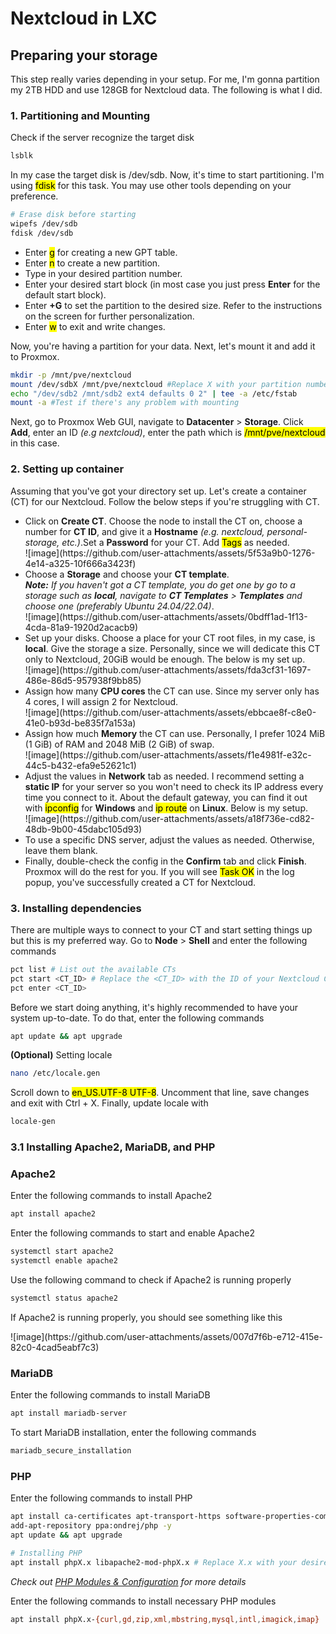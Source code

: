# Nextcloud in LXC

<h2>Preparing your storage</h2>
<p>This step really varies depending in your setup. For me, I'm gonna partition my 2TB HDD and use 128GB for Nextcloud data. The following is what I did.</p>

<h3>1. Partitioning and Mounting</h2>
<p>Check if the server recognize the target disk</p>

```bash
lsblk
```

<p>In my case the target disk is /dev/sdb. Now, it's time to start partitioning. I'm using <mark>fdisk</mark> for this task. You may use other tools depending on your preference.</p>

```bash
# Erase disk before starting
wipefs /dev/sdb
fdisk /dev/sdb
```

<ul>
  <li>Enter <mark>g</mark> for creating a new GPT table.</li>
  <li>Enter <mark>n</mark> to create a new partition.</li>
  <li>Type in your desired partition number.</li>
  <li>Enter your desired start block (in most case you just press <b>Enter</b> for the default start block).</li>
  <li>Enter <b>+<i><desired-value></i>G</b> to set the partition to the desired size. Refer to the instructions on the screen for further personalization.</li>
  <li>Enter <mark>w</mark> to exit and write changes.</li>
</ul>

<p>Now, you're having a partition for your data. Next, let's mount it and add it to Proxmox.</p>

```bash
mkdir -p /mnt/pve/nextcloud
mount /dev/sdbX /mnt/pve/nextcloud #Replace X with your partition number
echo "/dev/sdb2 /mnt/sdb2 ext4 defaults 0 2" | tee -a /etc/fstab
mount -a #Test if there's any problem with mounting
```

<p>Next, go to Proxmox Web GUI, navigate to <b>Datacenter</b> > <b>Storage</b>. Click <b>Add</b>, enter an ID <i>(e.g nextcloud)</i>, enter the path which is <mark>/mnt/pve/nextcloud</mark> in this case.</i></p>

<h3>2. Setting up container</h3>
<p>Assuming that you've got your directory set up. Let's create a container (CT) for our Nextcloud. Follow the below steps if you're struggling with CT.</p>
<uL>
  <li>Click on <b>Create CT</b>. Choose the node to install the CT on, choose a number for <b>CT ID</b>, and give it a <b>Hostname</b> <i>(e.g. nextcloud, personal-storage, etc.)</i>.Set a <b>Password</b> for your CT. Add <mark>Tags</mark> as needed.</li>
  ![image](https://github.com/user-attachments/assets/5f53a9b0-1276-4e14-a325-10f666a3423f)
  
  <li>Choose a <b>Storage</b> and choose your <b>CT template</b>.<br><i><b>Note:</b> If you haven't got a CT template, you do get one by go to a storage such as <b>local</b>, navigate to <b>CT Templates</b> > <b>Templates</b> and choose one (preferably Ubuntu 24.04/22.04)</i>.</li>
  ![image](https://github.com/user-attachments/assets/0bdff1ad-1f13-4cda-81a9-1920d2acacb9)

  <li>Set up your disks. Choose a place for your CT root files, in my case, is <b>local</b>. Give the storage a size. Personally, since we will dedicate this CT only to Nextcloud, 20GiB would be enough. The below is my set up.</li>
  ![image](https://github.com/user-attachments/assets/fda3cf31-1697-486e-86d5-957938f9bb85)

  <li>Assign how many <b>CPU cores</b> the CT can use. Since my server only has 4 cores, I will assign 2 for Nextcloud.</li>
  ![image](https://github.com/user-attachments/assets/ebbcae8f-c8e0-41e0-b93d-be835f7a153a)

  <li>Assign how much <b>Memory</b> the CT can use. Personally, I prefer 1024 MiB (1 GiB) of RAM and 2048 MiB (2 GiB) of swap.</li>
  ![image](https://github.com/user-attachments/assets/f1e4981f-e32c-44c5-b432-efa9e52621c1)

  <li>Adjust the values in <b>Network</b> tab as needed. I recommend setting a <b>static IP</b> for your server so you won't need to check its IP address every time you connect to it. About the default gateway, you can find it out with <mark>ipconfig</mark> for <b>Windows</b> and <mark>ip route</mark> on <b>Linux</b>. Below is my setup.</li>
  ![image](https://github.com/user-attachments/assets/a18f736e-cd82-48db-9b00-45dabc105d93)

  <li> To use a specific DNS server, adjust the values as needed. Otherwise, leave them blank.</li>
  <li>Finally, double-check the config in the <b>Confirm</b> tab and click <b>Finish</b>. Proxmox will do the rest for you. If you will see <mark>Task OK</mark> in the log popup, you've successfully created a CT for Nextcloud.</li>
</uL>

<h3>3. Installing dependencies</h3>
<p>There are multiple ways to connect to your CT and start setting things up but this is my preferred way. Go to <b>Node</b> > <b>Shell</b> and enter the following commands</p>

```bash
pct list # List out the available CTs
pct start <CT_ID> # Replace the <CT_ID> with the ID of your Nextcloud CT
pct enter <CT_ID>
```
<p>Before we start doing anything, it's highly recommended to have your system up-to-date. To do that, enter the following commands</p>

```bash
apt update && apt upgrade
```

<p><b>(Optional)</b> Setting locale</p>

```bash
nano /etc/locale.gen
```
<p>Scroll down to <mark>en_US.UTF-8 UTF-8</mark>. Uncomment that line, save changes and exit with Ctrl + X. Finally, update locale with</p>

```bash
locale-gen
```

<h3>3.1 Installing <b>Apache2</b>, <b>MariaDB</b>, and <b>PHP</b></h3>
<h3>Apache2</h3>
<p>Enter the following commands to install Apache2</p>

```bash
apt install apache2
```

<p>Enter the following commands to start and enable Apache2</p>

```bash
systemctl start apache2
systemctl enable apache2
```

<p>Use the following command to check if Apache2 is running properly</p>

```bash
systemctl status apache2
```
<p>If Apache2 is running properly, you should see something like this</p>
![image](https://github.com/user-attachments/assets/007d7f6b-e712-415e-82c0-4cad5eabf7c3)

<h3>MariaDB</h3>
<p>Enter the following commands to install MariaDB</p>

```bash
apt install mariadb-server
```

<p>To start MariaDB installation, enter the following commands</p>

```bash
mariadb_secure_installation
```

<h3>PHP</h3>
<p>Enter the following commands to install PHP</p>

```bash
apt install ca-certificates apt-transport-https software-properties-common lsb-release -y
add-apt-repository ppa:ondrej/php -y
apt update && apt upgrade

# Installing PHP
apt install phpX.x libapache2-mod-phpX.x # Replace X.x with your desired PHP version (e.g. 8.2, 8.3, 8.4, etc.)
```
<i>Check out <a href="https://docs.nextcloud.com/server/latest/admin_manual/installation/php_configuration.html" target="_blank">PHP Modules & Configuration</a> for more details</i>

<p>Enter the following commands to install necessary PHP modules</p>

```bash
apt install phpX.x-{curl,gd,zip,xml,mbstring,mysql,intl,imagick,imap}
```
